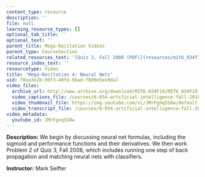 ```yaml
---
content_type: resource
description: ''
file: null
learning_resource_types: []
optional_tab_title: ''
optional_text: ''
parent_title: Mega-Recitation Videos
parent_type: CourseSection
related_resources_text: '[Quiz 3, Fall 2008 (PDF)](resources/mit6_034f10_quiz3_2008)'
resource_index_text: ''
resourcetype: Video
title: 'Mega-Recitation 4: Neural Nets'
uid: f8ea3e2b-98f3-40fd-56ad-f8d9e5ee9da7
video_files:
  archive_url: http://www.archive.org/download/MIT6.034F10/MIT6_034F10_rec04_300k.mp4
  video_captions_file: /courses/6-034-artificial-intelligence-fall-2010/46be4ffdec3f58e5943a07dcbf69e259_JMrFgnqSS0w.vtt
  video_thumbnail_file: https://img.youtube.com/vi/JMrFgnqSS0w/default.jpg
  video_transcript_file: /courses/6-034-artificial-intelligence-fall-2010/ccacf3638d0ee2595a45d5f1fd407596_JMrFgnqSS0w.pdf
video_metadata:
  youtube_id: JMrFgnqSS0w
---
```


**Description:** We begin by discussing neural net formulas, including the sigmoid and performance functions and their derivatives. We then work Problem 2 of Quiz 3, Fall 2008, which includes running one step of back propagation and matching neural nets with classifiers.

**Instructor:** Mark Seifter